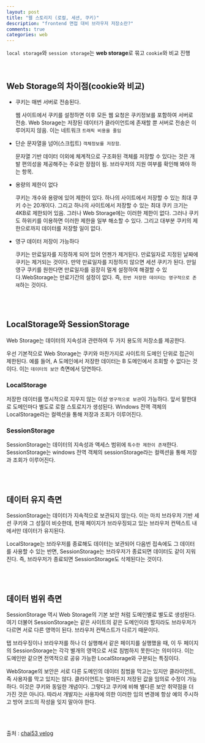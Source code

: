 ```yaml
---
layout: post
title: "웹 스토리지 (로컬, 세션, 쿠키)"
description: "frontend 면접 대비 브라우저 저장소란?"
comments: true
categories: web
---
```


`local storage`와 `session storage`는 **web storage**로 묶고 `cookie`와 비교 진행

<br/>

## Web Storage의 차이점(cookie와 비교)

- 쿠키는 매번 서버로 전송된다.

  웹 사이트에서 쿠키를 설정하면 이후 모든 웹 요청은 쿠키정보를 포함하여 서버로 전송. Web Storage는 저장된 데이터가 클라이언트에 존재할 뿐 서버로 전송은 이루어지지 않음. 이는 네트워크 `트래픽 비용을 줄임`

- 단순 문자열을 넘어(스크립트) `객체정보를 저장함`.

  문자열 기반 데이터 이외에 체계적으로 구조화된 객체를 저장할 수 있다는 것은 개발 편의성을 제공해주는 주요한 장점이 됨. 브라우저의 지원 여부를 확인해 봐야 하는 항목.

- 용량의 제한이 없다

  쿠키는 개수와 용량에 있어 제한이 있다. 하나의 사이트에서 저장할 수 있는 최대 쿠키 수는 20개이다. 그리고 하나의 사이트에서 저장할 수 있는 최대 쿠키 크기는 4KB로 제한되어 있음. 그러나 Web Storage에는 이러한 제한이 없다. 그러나 쿠키도 하위키를 이용하면 이러한 제한을 일부 해소할 수 있다. 그리고 대부분 쿠키의 제한으로까지 데이터를 저장할 일이 없다.

- 영구 데이터 저장이 가능하다

  쿠키는 만료일자를 지정하게 되어 있어 언젠가 제거된다. 만료일자로 지정된 날짜에 쿠키는 제거되는 것이다. 만약 만료일자를 지정하지 않으면 세션 쿠키가 된다. 만일 영구 쿠키를 원한다면 만료일자를 굉장히 멀게 설정하여 해결할 수 있다.WebStorage는 만료기간의 설정이 없다. 즉, `한번 저장한 데이터는 영구적으로 존재`하는 것이다.

<br/>
<br/>

## LocalStorage와 SessionStorage

Web Storage는 데이터의 지속성과 관련하여 두 가지 용도의 저장소를 제공한다.

우선 기본적으로 Web Storage는 쿠키와 마찬가지로 사이트의 도메인 단위로 접근이 제한된다. 예를 들어, A 도메인에서 저장한 데이터는 B 도메인에서 조회할 수 없다는 것이다. 이는 `데이터의 보안` 측면에서 당연하다.

### LocalStorage

저장한 데이터를 명시적으로 지우지 않는 이상 `영구적으로 보관`이 가능하다. 앞서 말한대로 도메인마다 별도로 로컬 스토로지가 생성된다. Windows 전역 객체의 LocalStorage라는 컬렉션을 통해 저장과 조회가 이루어진다.

### SessionStorage

SessionStorage는 데이터의 지속성과 액세스 범위에 `특수한 제한이 존재`한다. SessionStorage는 windows 전역 객체의 sessionStorage라는 컬렉션을 통해 저장과 조회가 이루어진다.

<br/>
<br/>

## 데이터 유지 측면

SessionStorage는 데이터가 지속적으로 보관되지 않는다. 이는 마치 브라우저 기반 세션 쿠키와 그 성질이 비슷한데, 현재 페이지가 브라우징되고 있는 브라우저 컨텍스트 내에서만 데이터가 유지된다.

LocalStorage는 브라우저를 종료해도 데이터는 보관되어 다음번 접속에도 그 데이터를 사용할 수 있는 반면, SessionStorage는 브라우저가 종료되면 데이터도 같이 지워진다. 즉, 브라우저가 종료되면 SessionStorage도 삭제된다는 것이다.

<br/>
<br/>

## 데이터 범위 측면

SessionStorage 역시 Web Storage의 기본 보안 처럼 도메인별로 별도로 생성된다. 여기 더불어 SessionStorage는 같은 사이트의 같은 도메인이라 할지라도 브라우저가 다르면 서로 다른 영역이 된다. 브라우저 컨텍스트가 다르기 때문이다.

탭 브라우징이나 브라우저를 하나 더 실행해서 같은 페이지를 실행했을 때, 이 두 페이지의 SessionStorage는 각각 별개의 영역으로 서로 침범하지 못한다는 의미이다. 이는 도메인만 같으면 전역적으로 공유 가능한 LocalStorage와 구분되는 특징이다.

WebStorage의 보안은 서로 다른 도메인의 데이터 침범을 막고는 있지만 클라이언트, 즉 사용자를 막고 있지는 않다. 클라이언트는 얼마든지 저장된 값을 임의로 수정이 가능하다. 이것은 쿠키와 동일한 개념이다. 그렇다고 쿠키에 비해 별다른 보안 취약점을 더 가진 것은 아니다. 따라서 개발자는 사용자에 의한 이러한 임의 변경에 항상 예의 주시하고 방어 코드의 작성을 잊지 말아야 한다.

<br/>
<br/>

출처 : [chai53 velog](https://velog.io/@ejchaid/localstorage-sessionstorage-cookie%EC%9D%98-%EC%B0%A8%EC%9D%B4%EC%A0%90)
